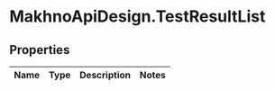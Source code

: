 # MakhnoApiDesign.TestResultList

## Properties
Name | Type | Description | Notes
------------ | ------------- | ------------- | -------------
